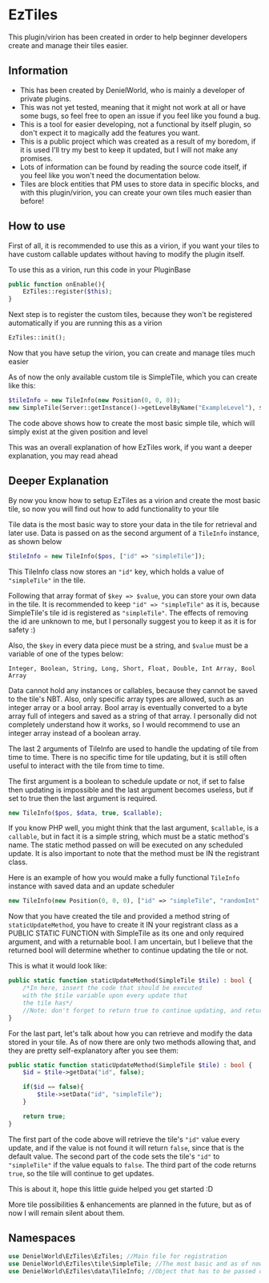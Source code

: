 # EzTiles
This plugin/virion has been created in
order to help beginner developers create and manage their
tiles easier.
## Information
* This has been created by DenielWorld, who is mainly
a developer of private plugins.
* This was not yet tested, meaning that it might not work
at all or have some bugs, so feel free to open an issue
if you feel like you found a bug.
* This is a tool for easier developing, not a functional 
by itself plugin, so don't expect it to magically add the
features you want.
* This is a public project which was created as a result
of my boredom, if it is used I'll try my best to keep it
updated, but I will not make any promises.
* Lots of information can be found by reading the source
code itself, if you feel like you won't need the documentation
below.
* Tiles are block entities that PM uses to store data
in specific blocks, and with this plugin/virion, you can
create your own tiles much easier than before!

## How to use

First of all, it is recommended to use this as a 
virion, if you want your tiles to have custom 
callable updates without having to modify the plugin
itself.

To use this as a virion, run this code in your PluginBase

```php
public function onEnable(){
    EzTiles::register($this);
}
```

Next step is to register the custom tiles, because
they won't be registered automatically if you
are running this as a virion

```php
EzTiles::init();
```

Now that you have setup the virion, you can create and
manage tiles much easier

As of now the only available custom tile is SimpleTile, which
you can create like this:

```php
$tileInfo = new TileInfo(new Position(0, 0, 0));
new SimpleTile(Server::getInstance()->getLevelByName("ExampleLevel"), $tileInfo);
```

The code above shows how to create the most basic simple tile,
which will simply exist at the given position and level

This was an overall explanation of how EzTiles work, if
you want a deeper explanation, you may read ahead


## Deeper Explanation
By now you know how to setup EzTiles as a virion and create
the most basic tile, so now you will find out how to add
functionality to your tile

Tile data is the most basic way to store your data in the tile
for retrieval and later use. Data is passed on as the second
argument of a `TileInfo` instance, as shown below

```php
$tileInfo = new TileInfo($pos, ["id" => "simpleTile"]);
```

This TileInfo class now stores an `"id"` key, which holds
a value of `"simpleTile"` in the tile.

Following that array format of `$key => $value`, you can
store your own data in the tile. It is recommended to keep
`"id" => "simpleTile"` as it is, because SimpleTile's tile
id is registered as `"simpleTile"`. The effects of removing
the id are unknown to me, but I personally suggest 
you to keep it as it is for safety :)

Also, the `$key` in every data piece must be a string, and
`$value` must be a variable of one of the types below:

`Integer, Boolean, String, Long, Short, Float, Double, Int Array, Bool Array`

Data cannot hold any instances or callables, because they cannot be saved
to the tile's NBT. Also, only specific array types are
allowed, such as an integer array or a bool array. Bool array
is eventually converted to a byte array full of integers
and saved as a string of that array. I personally did not
completely understand how it works, so I would recommend to
use an integer array instead of a boolean array.

The last 2 arguments of TileInfo are used to handle the
updating of tile from time to time. There is no specific
time for tile updating, but it is still often useful to
interact with the tile from time to time. 

The first argument is a boolean to schedule update or not,
if set to false then updating is impossible and the last
argument becomes useless, but if set to true then the last
argument is required.

```php
new TileInfo($pos, $data, true, $callable);
```

If you know PHP well, you might think that the last argument,
`$callable`, is a `callable`, but in fact it is a simple
string, which must be a static method's name. The static method
passed on will be executed on any scheduled update. It is
also important to note that the method must be IN the registrant
class.

Here is an example of how you would make a fully functional
`TileInfo` instance with saved data and an update scheduler

```php
new TileInfo(new Position(0, 0, 0), ["id" => "simpleTile", "randomInt" => 4], true, "staticUpdateMethod");
```

Now that you have created the tile and provided a method
string of `staticUpdateMethod`, you have to create it IN
your registrant class as a PUBLIC STATIC FUNCTION with SimpleTile
as its one and only required argument, and with a returnable
bool. I am uncertain, but I believe that the returned bool
will determine whether to continue updating the tile or not.

This is what it would look like:

```php
public static function staticUpdateMethod(SimpleTile $tile) : bool {
    /*In here, insert the code that should be executed 
    with the $tile variable upon every update that 
    the tile has*/
    //Note: don't forget to return true to continue updating, and return false to stop updating
}
```

For the last part, let's talk about how you can retrieve
and modify the data stored in your tile. As of now there
are only two methods allowing that, and they are pretty 
self-explanatory after you see them:

```php
public static function staticUpdateMethod(SimpleTile $tile) : bool {
    $id = $tile->getData("id", false);

    if($id == false){
        $tile->setData("id", "simpleTile");
    }

    return true;
}
```

The first part of the code above will retrieve the 
tile's `"id"` value every update, and if the value is 
not found it will return `false`, since that is the default
value. The second part of the code sets the tile's `"id"` 
to `"simpleTile"` if the value equals to `false`. The third
part of the code returns `true`, so the tile will continue
to get updates.

This is about it, hope this little guide helped you get
started :D

More tile possibilities & enhancements are planned in the
future, but as of now I will remain silent about them.

## Namespaces
```php
use DenielWorld\EzTiles\EzTiles; //Main file for registration
use DenielWorld\EzTiles\tile\SimpleTile; //The most basic and as of now the only custom tile that you can use
use DenielWorld\EzTiles\data\TileInfo; //Object that has to be passed on to SimpleTile as the second argument upon creation, it contains all data relevant to the SimpleTile
```